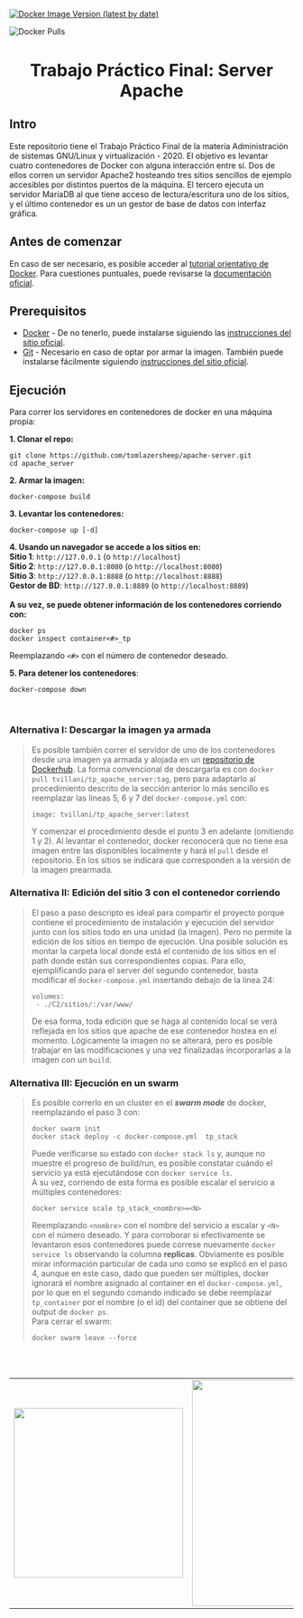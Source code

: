 [![Docker Image Version (latest by date)](https://img.shields.io/docker/v/tvillani/tp_apache_server?color=g&label=dockerhub%20image&style=plastic)](https://hub.docker.com/r/tvillani/tp_apache_server)

![Docker Pulls](https://img.shields.io/docker/pulls/tvillani/tp_apache_server)


<h1 style="font-size:30px"><center>Trabajo Práctico Final: Server Apache</center></h1>

## Intro
Este repositorio tiene el Trabajo Práctico Final de la materia Administración de sistemas GNU/Linux y virtualización - 2020. El objetivo es levantar cuatro contenedores de Docker con alguna interacción entre sí. Dos de ellos corren un servidor Apache2 hosteando tres sitios sencillos de ejemplo accesibles por distintos puertos de la máquina. El tercero ejecuta un servidor MariaDB al que tiene acceso de lectura/escritura uno de los sitios, y el último contenedor es un un gestor de base de datos con interfaz gráfica. 

## Antes de comenzar
En caso de ser necesario, es posible acceder al [tutorial orientativo de Docker](https://docs.docker.com/get-started/). Para cuestiones puntuales, puede revisarse la [documentación oficial](https://docs.docker.com/reference/).

## Prerequisitos
- [Docker](https://www.docker.com) - De no tenerlo, puede instalarse siguiendo las [instrucciones del sitio oficial](https://docs.docker.com/engine/install).
- [Git](https://git-scm.com) - Necesario en caso de optar por armar la imagen. También puede instalarse fácilmente siguiendo [instrucciones del sitio oficial](https://git-scm.com/book/en/v2/Getting-Started-Installing-Git/).

## Ejecución
Para correr los servidores en contenedores de docker en una máquina propia:

**1. Clonar el repo:**<br>
```
git clone https://github.com/tomlazersheep/apache-server.git
cd apache_server
```

**2. Armar la imagen:**<br>
```
docker-compose build
```

**3. Levantar los contenedores:**<br>
```
docker-compose up [-d]
```

**4. Usando un navegador se accede a los sitios en:**<br>
**Sitio 1**: `http://127.0.0.1` (o `http://localhost`)<br>
**Sitio 2**: `http://127.0.0.1:8080` (o `http://localhost:8080`)<br>
**Sitio 3**: `http://127.0.0.1:8888` (o `http://localhost:8888`)<br>
**Gestor de BD**: `http://127.0.0.1:8889` (o `http://localhost:8889`)<br>
<br>
**A su vez, se puede obtener información de los contenedores corriendo con:** 
```
docker ps
docker inspect container<#>_tp
```
Reemplazando `<#>` con el número de contenedor deseado.

**5. Para detener los contenedores**:
```
docker-compose down
```
<br>

### Alternativa I: Descargar la imagen ya armada
>Es posible también correr el servidor de uno de los contenedores desde una imagen ya armada y alojada en un [repositorio de Dockerhub](https://hub.docker.com/r/tvillani/tp_apache_server). La forma convencional de descargarla es con `docker pull tvillani/tp_apache_server:tag`, pero para adaptarlo al procedimiento descrito de la sección anterior lo más sencillo es reemplazar las líneas 5, 6 y 7 del `docker-compose.yml` con:<br>
>```
>image: tvillani/tp_apache_server:latest
>```
>Y comenzar el procedimiento desde el punto 3 en adelante (omitiendo 1 y 2). Al levantar el contenedor, docker reconocerá que no tiene esa imagen entre las disponibles localmente y hará el `pull` desde el repositorio. En los sitios se indicará que corresponden a la versión de la imagen prearmada.

### Alternativa II: Edición del sitio 3 con el contenedor corriendo
>El paso a paso descripto es ideal para compartir el proyecto porque contiene el procedimiento de instalación y ejecución del servidor junto con los sitios todo en una unidad (la imagen). Pero no permite la edición de los sitios en tiempo de ejecución. Una posible solución es montar la carpeta local donde está el contenido de los sitios en el path donde están sus correspondientes copias. Para ello, ejemplificando para el server del segundo contenedor, basta modificar el `docker-compose.yml` insertando debajo de la línea 24: <br>
>```
>volumes:
>  - ./C2/sitios/:/var/www/
>```
>De esa forma, toda edición que se haga al contenido local se verá reflejada en los sitios que apache de ese contenedor hostea en el momento. Lógicamente la imagen no se alterará, pero es posible trabajar en las modificaciones y una vez finalizadas incorporarlas a la imagen con un `build`.

### Alternativa III: Ejecución en un swarm
>Es posible correrlo en un cluster en el ***swarm mode*** de docker, reemplazando el paso 3 con:<br>
>```
>docker swarm init
>docker stack deploy -c docker-compose.yml  tp_stack
>```
>Puede verificarse su estado con `docker stack ls` y, aunque no muestre el progreso de build/run, es posible constatar cuándo el servicio ya está ejecutándose con `docker service ls`.<br>
>A su vez, corriendo de esta forma es posible escalar el servicio a  múltiples contenedores:
>```
>docker service scale tp_stack_<nombre>=<N>
>```
>Reemplazando `<nombre>` con el nombre del servicio a escalar y `<N>` con el número deseado. Y para corroborar si efectivamente se levantaron esos contenedores puede correse nuevamente `docker service ls` observando la columna **replicas**. Obviamente es posible mirar información particular de cada uno como se explicó en el paso 4, aunque en este caso, dado que pueden ser múltiples, docker ignorará el nombre asignado al container en el `docker-compose.yml`, por lo que en el segundo comando indicado se debe reemplazar `tp_container` por el nombre (o el id) del container que se obtiene del output de `docker ps`.<br>
>Para cerrar el swarm:
>```
>docker swarm leave --force
>```
<br>
<br>

<table cellspacing="0" cellpadding="100">
  <tr>
  <td> <a href=https://ubuntu.com> <img id="im" src=imgs/ubuntu_logo.svg width=300/> </a> </td>
  <td> <a href=https://www.docker.com><img id="im" src=imgs/docker_logo.png width=400/></a> </td>
  <td> <a href=https://httpd.apache.org><img id="im" src=imgs/apache_server_logo.svg width=300/></a> </td>
  </tr>
</table>